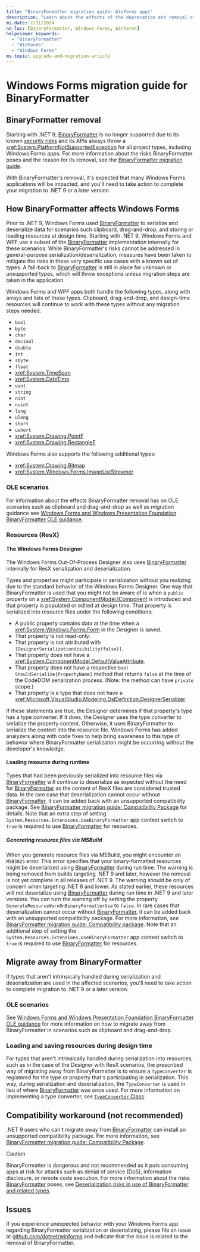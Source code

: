```yaml
---
title: "BinaryFormatter migration guide: WinForms apps"
description: "Learn about the effects of the deprecation and removal of BinaryFormatter from .NET on Windows Forms and how to migrate."
ms.date: 7/31/2024
no-loc: [BinaryFormatter, Windows Forms, WinForms]
helpviewer_keywords:
  - "BinaryFormatter"
  - "WinForms"
  - "Windows Forms"
ms.topic: upgrade-and-migration-article
---
```


# Windows Forms migration guide for BinaryFormatter

## BinaryFormatter removal

Starting with .NET 9, [BinaryFormatter] is no longer supported due to its known [security risks](../binaryformatter-security-guide.md) and its APIs always throw a <xref:System.PlatformNotSupportedException> for all project types, including Windows Forms apps. For more information about the risks BinaryFormatter poses and the reason for its removal, see the [BinaryFormatter migration guide](index.md).

With BinaryFormatter's removal, it's expected that many Windows Forms applications will be impacted, and you'll need to take action to complete your migration to .NET 9 or a later version.

## How BinaryFormatter affects Windows Forms

Prior to .NET 9, Windows Forms used [BinaryFormatter] to serialize and deserialize data for scenarios such clipboard, drag-and-drop, and storing or loading resources at design time. Starting with .NET 9, Windows Forms and WPF use a subset of the [BinaryFormatter] implementation internally for these scenarios. While BinaryFormatter's risks cannot be addressed in general-purpose serialization/deserialization, measures have been taken to mitigate the risks in these very specific use cases with a known set of types. A fall-back to [BinaryFormatter] is still in place for unknown or unsupported types, which will throw exceptions unless migration steps are taken in the application.

Windows Forms and WPF apps both handle the following types, along with arrays and lists of these types. Clipboard, drag-and-drop, and design-time resources will continue to work with these types without any migration steps needed.

- `bool`
- `byte`
- `char`
- `decimal`
- `double`
- `int`
- `sbyte`
- `float`
- <xref:System.TimeSpan>
- <xref:System.DateTime>
- `uint`
- `string`
- `nint`
- `nuint`
- `long`
- `ulong`
- `short`
- `ushort`
- <xref:System.Drawing.PointF>
- <xref:System.Drawing.RectangleF>

Windows Forms also supports the following additional types:

- <xref:System.Drawing.Bitmap>
- <xref:System.Windows.Forms.ImageListStreamer>

### OLE scenarios

For information about the effects BinaryFormatter removal has on OLE scenarios such as clipboard and drag-and-drop as well as migration guidance see [Windows Forms and Windows Presentation Foundation BinaryFormatter OLE guidance](./winforms-wpf-ole-guidance.md).

### Resources (ResX)

#### The Windows Forms Designer

The Windows Forms Out-Of-Process Designer also uses [BinaryFormatter] internally for ResX serialization and deserialization.

Types and properties might participate in serialization without you realizing due to the standard behavior of the Windows Forms Designer. One way that BinaryFormatter is used that you might not be aware of is when a `public` property on a <xref:System.ComponentModel.IComponent> is introduced and that property is populated or edited at design time. That property is serialized into resource files under the following conditions:

- A public property contains data at the time when a <xref:System.Windows.Forms.Form> in the Designer is saved.
- That property is not read-only.
- That property is not attributed with `[DesignerSerializationVisibility(false)]`.
- That property does not have a <xref:System.ComponentModel.DefaultValueAttribute>.
- That property does not have a respective `bool ShouldSerialize[PropertyName]` method that returns `false` at the time of the CodeDOM serialization process. (Note: the method can have `private` scope.)
- That property is a type that does not have a <xref:Microsoft.VisualStudio.Modeling.DslDefinition.DesignerSerializer>

If these statements are true, the Designer determines if that property's type has a type converter. If it does, the Designer uses the type converter to serialize the property content. Otherwise, it uses BinaryFormatter to serialize the content into the resource file. Windows Forms has added analyzers along with code fixes to help bring awareness to this type of behavior where BinaryFormatter serialization might be occurring without the developer's knowledge.

#### Loading resource during runtime

Types that had been previously serialized into resource files via [BinaryFormatter] will continue to deserialize as expected without the need for [BinaryFormatter] as the content of ResX files are considered trusted data. In the rare case that deserialization cannot occur without [BinaryFormatter], it can be added back with an unsupported compatibility package. See [BinaryFormatter migration guide: Compatibility Package](compatibility-package.md) for details. Note that an extra step of setting `System.Resources.Extensions.UseBinaryFormatter` app context switch to `true` is required to use [BinaryFormatter] for resources.

##### Generating resource files via MSBuild

When you generate resource files via MSBuild, you might encounter an `MSB3825` error. This error specifies that your binary-formatted resources might be deserialized using [BinaryFormatter] during run time. The warning is being removed from builds targeting .NET 9 and later, however the removal is not yet complete in all releases of .NET 9. The warning should be only of concern when targeting .NET 8 and lower. As stated earlier, these resources will not deserialize using [BinaryFormatter] during run time in .NET 9 and later versions. You can turn the warning off by setting the property `GenerateResourceWarnOnBinaryFormatterUse` to `false`. In rare cases that deserialization cannot occur without [BinaryFormatter], it can be added back with an unsupported compatibility package. For more information, see [BinaryFormatter migration guide: Compatibility package](compatibility-package.md). Note that an additional step of setting the `System.Resources.Extensions.UseBinaryFormatter` app context switch to `true` is required to use [BinaryFormatter] for resources.

## Migrate away from BinaryFormatter

If types that aren't intrinsically handled during serialization and deserialization are used in the affected scenarios, you'll need to take action to complete migration to .NET 9 or a later version.

### OLE scenarios

See [Windows Forms and Windows Presentation Foundation BinaryFormatter OLE guidance](./winforms-wpf-ole-guidance.md) for more information on how to migrate away from BinaryFormatter in scenarios such as clipboard and drag-and-drop.

### Loading and saving resources during design time

For types that aren't intrinsically handled during serialization into resources, such as in the case of the Designer with ResX scenarios, the prescribed way of migrating away from BinaryFormatter is to ensure a `TypeConverter` is registered for the type or property that's participating in serialization. This way, during serialization and deserialization, the `TypeConverter` is used in lieu of where [BinaryFormatter] was once used. For more information on implementing a type converter, see [`TypeConverter` Class](/dotnet/api/system.componentmodel.typeconverter#notes-to-inheritors).

## Compatibility workaround (not recommended)

.NET 9 users who can't migrate away from [BinaryFormatter] can install an unsupported compatibility package. For more information, see [BinaryFormatter migration guide: Compatibility Package](compatibility-package.md).

> [!CAUTION]
> BinaryFormatter is dangerous and not recommended as it puts consuming apps at risk for attacks such as denial of service (DoS), information disclosure, or remote code execution. For more information about the risks [BinaryFormatter] poses, see [Deserialization risks in use of BinaryFormatter and related types](../binaryformatter-security-guide.md).

## Issues

If you experience unexpected behavior with your Windows Forms app regarding BinaryFormatter serialization or deserializing, please file an issue at [github.com/dotnet/winforms](https://github.com/dotnet/winforms/issues) and indicate that the issue is related to the removal of BinaryFormatter.

[BinaryFormatter]: xref:System.Runtime.Serialization.Formatters.Binary.BinaryFormatter
